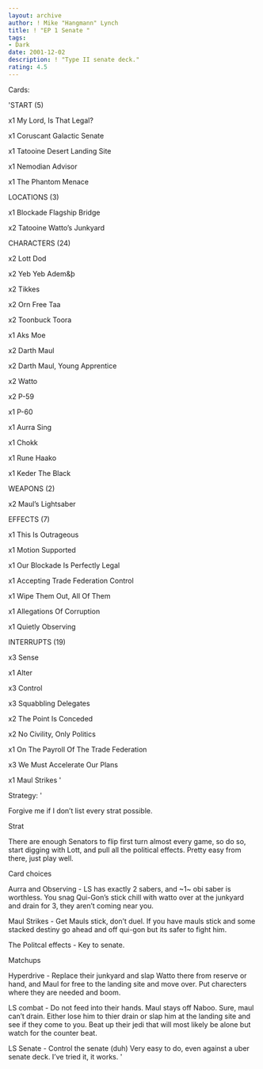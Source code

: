 ```yaml
---
layout: archive
author: ! Mike "Hangmann" Lynch
title: ! "EP 1 Senate "
tags:
- Dark
date: 2001-12-02
description: ! "Type II senate deck."
rating: 4.5
---
```

Cards: 

'START (5)

x1 My Lord, Is That Legal?

x1 Coruscant Galactic Senate

x1 Tatooine Desert Landing Site

x1 Nemodian Advisor

x1 The Phantom Menace


LOCATIONS (3)

x1 Blockade Flagship Bridge

x2 Tatooine Watto’s Junkyard


CHARACTERS (24)

x2 Lott Dod

x2 Yeb Yeb Adem&þ

x2 Tikkes

x2 Orn Free Taa

x2 Toonbuck Toora

x1 Aks Moe

x2 Darth Maul

x2 Darth Maul, Young Apprentice

x2 Watto

x2 P-59

x1 P-60

x1 Aurra Sing

x1 Chokk

x1 Rune Haako

x1 Keder The Black


WEAPONS (2)

x2 Maul’s Lightsaber


EFFECTS (7)

x1 This Is Outrageous

x1 Motion Supported

x1 Our Blockade Is Perfectly Legal

x1 Accepting Trade Federation Control

x1 Wipe Them Out, All Of Them

x1 Allegations Of Corruption

x1 Quietly Observing


INTERRUPTS (19)

x3 Sense

x1 Alter

x3 Control

x3 Squabbling Delegates

x2 The Point Is Conceded

x2 No Civility, Only Politics

x1 On The Payroll Of The Trade Federation

x3 We Must Accelerate Our Plans

x1 Maul Strikes  '

Strategy: '

Forgive me if I don’t list every strat possible.


Strat

There are enough Senators to flip first turn almost every game, so do so, start digging with Lott, and pull all the political effects.  Pretty easy from there, just play well.

Card choices

Aurra and Observing - LS has exactly 2 sabers, and ~1~ obi saber is worthless.  You snag Qui-Gon’s stick chill with watto over at the junkyard and drain for 3, they aren’t coming near you.


Maul Strikes - Get Mauls stick, don’t duel.  If you have mauls stick and some stacked destiny go ahead and off qui-gon but its safer to fight him.


The Politcal effects - Key to senate.


Matchups

Hyperdrive - Replace their junkyard and slap Watto there from reserve or hand, and Maul for free to the landing site and move over.  Put charecters where they are needed and boom.


LS combat - Do not feed into their hands.  Maul stays off Naboo.  Sure, maul can’t drain.  Either lose him to thier drain or slap him at the landing site and see if they come to you.  Beat up their jedi that will most likely be alone but watch for the counter beat.


LS Senate - Control the senate (duh)  Very easy to do, even against a uber senate deck.  I’ve tried it, it works.   '